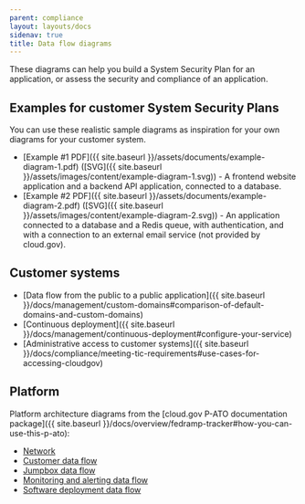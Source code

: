 ```yaml
---
parent: compliance
layout: layouts/docs
sidenav: true
title: Data flow diagrams
---
```


These diagrams can help you build a System Security Plan for an application, or assess the security and compliance of an application.

## Examples for customer System Security Plans

You can use these realistic sample diagrams as inspiration for your own diagrams for your customer system.

* [Example #1 PDF]({{ site.baseurl }}/assets/documents/example-diagram-1.pdf) ([SVG]({{ site.baseurl }}/assets/images/content/example-diagram-1.svg)) - A frontend website application and a backend API application, connected to a database.
* [Example #2 PDF]({{ site.baseurl }}/assets/documents/example-diagram-2.pdf) ([SVG]({{ site.baseurl }}/assets/images/content/example-diagram-2.svg)) - An application connected to a database and a Redis queue, with authentication, and with a connection to an external email service (not provided by cloud.gov).

## Customer systems

* [Data flow from the public to a public application]({{ site.baseurl }}/docs/management/custom-domains#comparison-of-default-domains-and-custom-domains)
* [Continuous deployment]({{ site.baseurl }}/docs/management/continuous-deployment#configure-your-service)
* [Administrative access to customer systems]({{ site.baseurl }}/docs/compliance/meeting-tic-requirements#use-cases-for-accessing-cloudgov)

## Platform

Platform architecture diagrams from the [cloud.gov P-ATO documentation package]({{ site.baseurl }}/docs/overview/fedramp-tracker#how-you-can-use-this-p-ato):

* [Network](https://diagrams.fr.cloud.gov/10-1-network.html)
* [Customer data flow](https://diagrams.fr.cloud.gov/10-4.1-customer-data-flow.html)
* [Jumpbox data flow](https://diagrams.fr.cloud.gov/10-4.2-jumpbox.html)
* [Monitoring and alerting data flow](https://diagrams.fr.cloud.gov/10-4.3-monitoring.html)
* [Software deployment data flow](https://diagrams.fr.cloud.gov/10-4.4-software-deployment.html)
